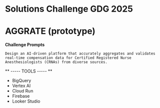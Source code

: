 # Solutions Challenge GDG 2025
# AGGRATE (prototype)

**Challenge Prompts**


```
Design an AI-driven platform that accurately aggregates and validates real-time compensation data for Certified Registered Nurse Anesthesiologists (CRNAs) from diverse sources.
```


** ----- TOOLS  ----- **
- BigQuery
- Vertex AI
- Cloud Run
- Firebase
- Looker Studio


